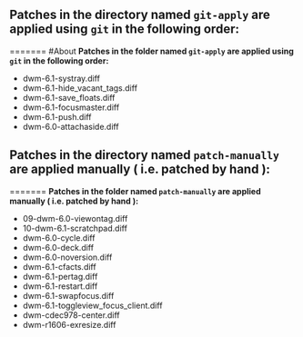 ## Patches in the directory named `git-apply` are applied using  `git` in the following order:
=======
#About
**Patches in the folder named `git-apply` are applied using  `git` in the following order:**

- dwm-6.1-systray.diff
- dwm-6.1-hide_vacant_tags.diff
- dwm-6.1-save_floats.diff
- dwm-6.1-focusmaster.diff
- dwm-6.1-push.diff
- dwm-6.0-attachaside.diff

## Patches in the directory named `patch-manually` are applied manually ( i.e. patched by hand ):
=======
**Patches in the folder named `patch-manually` are applied manually ( i.e. patched by hand ):**

- 09-dwm-6.0-viewontag.diff
- 10-dwm-6.1-scratchpad.diff
- dwm-6.0-cycle.diff
- dwm-6.0-deck.diff
- dwm-6.0-noversion.diff
- dwm-6.1-cfacts.diff
- dwm-6.1-pertag.diff
- dwm-6.1-restart.diff
- dwm-6.1-swapfocus.diff
- dwm-6.1-toggleview_focus_client.diff
- dwm-cdec978-center.diff
- dwm-r1606-exresize.diff
